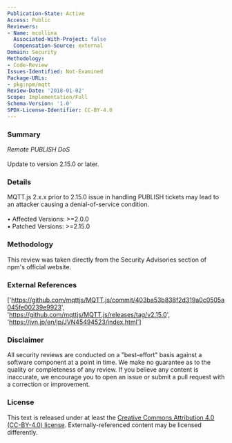 ```yaml
---
Publication-State: Active
Access: Public
Reviewers:
- Name: mcollina
  Associated-With-Project: false
  Compensation-Source: external
Domain: Security
Methodology:
- Code-Review
Issues-Identified: Not-Examined
Package-URLs:
- pkg:npm/mqtt
Review-Date: '2018-01-02'
Scope: Implementation/Full
Schema-Version: '1.0'
SPDX-License-Identifier: CC-BY-4.0
---
```

### Summary
*Remote PUBLISH DoS*<br><br>Update to version 2.15.0 or later.
### Details
MQTT.js 2.x.x prior to 2.15.0 issue in handling PUBLISH tickets may lead to an attacker causing a denial-of-service condition.
<br><br>• Affected Versions: >=2.0.0
<br>• Patched Versions: >=2.15.0
### Methodology
This review was taken directly from the Security Advisories section of npm's official website.
### External References
['https://github.com/mqttjs/MQTT.js/commit/403ba53b838f2d319a0c0505a045fe00239e9923', 'https://github.com/mqttjs/MQTT.js/releases/tag/v2.15.0', 'https://jvn.jp/en/jp/JVN45494523/index.html']
### Disclaimer
All security reviews are conducted on a "best-effort" basis against a software component at a point in time. We make no guarantee as to the quality or completeness of any review. If you believe any content is inaccurate, we encourage you to open an issue or submit a pull request with a correction or improvement.
### License
This text is released under at least the [Creative Commons Attribution 4.0 (CC-BY-4.0) license](https://creativecommons.org/licenses/by/4.0/legalcode.txt). Externally-referenced content may be licensed differently.
